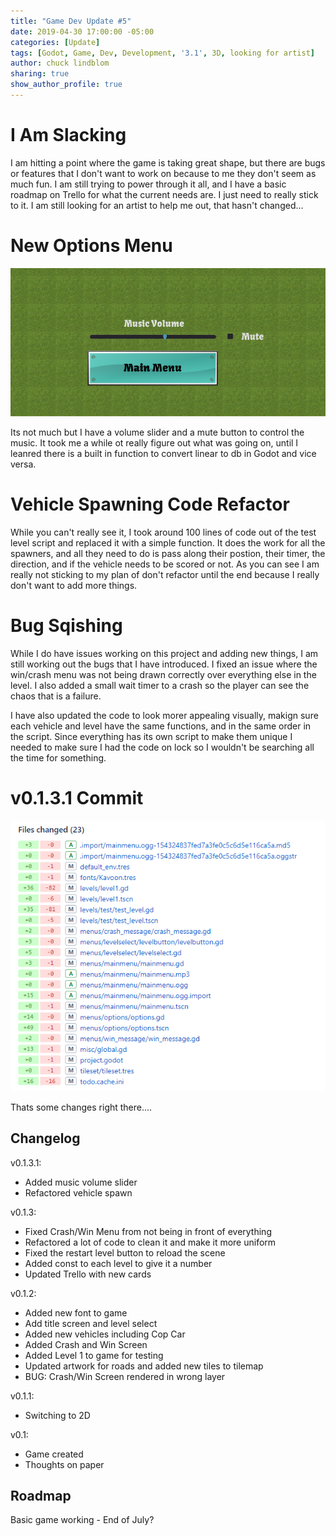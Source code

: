 ```yaml
---
title: "Game Dev Update #5"
date: 2019-04-30 17:00:00 -05:00
categories: [Update]
tags: [Godot, Game, Dev, Development, '3.1', 3D, looking for artist]
author: chuck lindblom
sharing: true
show_author_profile: true
---
```


# I Am Slacking

I am hitting a point where the game is taking great shape, but there are bugs or features that I don't want to work on because to me they don't seem as much fun. I am still trying to power through it all, and I have a basic roadmap on Trello for what the current needs are. I just need to really stick to it. I am still looking for an artist to help me out, that hasn't changed...

<!--more-->

# New Options Menu

<a href="/images/trafficjam/options.png"><img src="/images/trafficjam/options.png" alt=""></a>

Its not much but I have a volume slider and a mute button to control the music. It took me a while ot really figure out what was going on, until I leanred there is a built in function to convert linear to db in Godot and vice versa. 

# Vehicle Spawning Code Refactor

While you can't really see it, I took around 100 lines of code out of the test level script and replaced it with a simple function. It does the work for all the spawners, and all they need to do is pass along their postion, their timer, the direction, and if the vehicle needs to be scored or not. As you can see I am really not sticking to my plan of don't refactor until the end because I really don't want to add more things. 

# Bug Sqishing

While I do have issues working on this project and adding new things, I am still working out the bugs that I have introduced. I fixed an issue where the win/crash menu was not being drawn correctly over everything else in the level. I also added a small wait timer to a crash so the player can see the chaos that is a failure.

I have also updated the code to look morer appealing visually, makign sure each vehicle and level have the same functions, and in the same order in the script. Since everything has its own script to make them unique I needed to make sure I had the code on lock so I wouldn't be searching all the time for something.

# v0.1.3.1 Commit

<a href="/images/trafficjam/v0131edit.png"><img src="/images/trafficjam/v0131edit.png" alt=""></a>

Thats some changes right there....

## Changelog
v0.1.3.1:
<ul>
    <li>Added music volume slider</li>
    <li>Refactored vehicle spawn</li>
</ul>
v0.1.3:
<ul>
    <li>Fixed Crash/Win Menu from not being in front of everything</li>
    <li>Refactored a lot of code to clean it and make it more uniform</li>
    <li>Fixed the restart level button to reload the scene</li>
    <li>Added const to each level to give it a number</li>
    <li>Updated Trello with new cards</li>
</ul>
v0.1.2:
<ul>
    <li>Added new font to game</li>
    <li>Add title screen and level select</li>
    <li>Added new vehicles including Cop Car</li>
    <li>Added Crash and Win Screen</li>
    <li>Added Level 1 to game for testing</li>
    <li>Updated artwork for roads and added new tiles to tilemap</li>
    <li>BUG: Crash/Win Screen rendered in wrong layer</li>
</ul>
v0.1.1:
<ul>
    <li>Switching to 2D</li>
</ul>
v0.1:
<ul>
    <li>Game created</li>
    <li>Thoughts on paper</li>
</ul>

## Roadmap
Basic game working - End of July?
